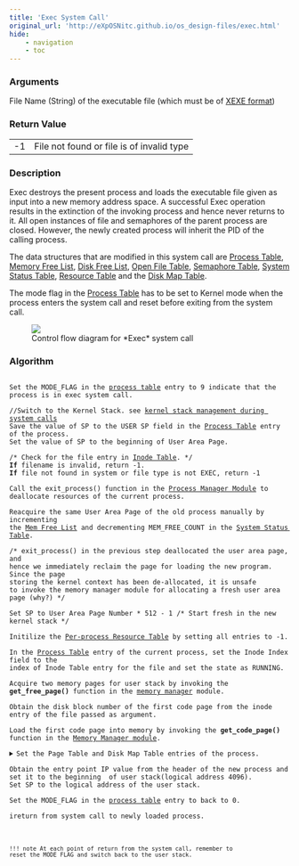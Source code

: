 ```yaml
---
title: 'Exec System Call'
original_url: 'http://eXpOSNitc.github.io/os_design-files/exec.html'
hide: 
    - navigation
    - toc
---
```


### Arguments
File Name (String) of the executable file (which must be of [XEXE format](../abi.md#xexe))


### Return Value

|  |  |
| --- | --- |
| -1 | File not found or file is of invalid type |


### Description
Exec destroys the present process and loads the executable file given as input into a new memory address space. A successful Exec operation results in the extinction of the invoking process and hence never returns to it. All open instances of file and semaphores of the parent process are closed. However, the newly created process will inherit the PID of the calling process.

The data structures that are modified in this system call are [Process Table](process-table.md), [Memory Free List](mem-ds.md#mem_free_list), [Disk Free List](disk-ds.md#disk-free-list), [Open File Table](mem-ds.md#file_table), [Semaphore Table](mem-ds.md#sem_table), [System Status Table](mem-ds.md#ss_table), [Resource Table](process-table.md#per-process-resource-table) and the [Disk Map Table](process-table.md#per-process-disk-map-table).

The mode flag in the [Process Table](process-table.md) has to be set to Kernel mode when the process enters the system call and reset before exiting from the system call.


  
<figure>
    <img src="../../assets/img/roadmap/exec3.png">
    <figcaption>Control flow diagram for *Exec* system call</figcaption>
</figure>
 
  

### Algorithm
<pre><code>
Set the MODE_FLAG in the <a href="../../os-design/process-table/">process table</a> entry to 9 indicate that the process is in exec system call.

//Switch to the Kernel Stack. see <a href="../../os-design/stack-smcall/">kernel stack management during system calls</a>
Save the value of SP to the USER SP field in the <a href="../../os-design/process-table/">Process Table</a> entry of the process.
Set the value of SP to the beginning of User Area Page.

/* Check for the file entry in <a href="../../os-design/disk-ds/#inode-table" target="_blank">Inode Table</a>. */
<b>If</b> filename is invalid, return -1.
<b>If</b> file not found in system or file type is not EXEC, return -1 

Call the exit_process() function in the <a href="../../modules/module-01/">Process Manager Module</a> to deallocate resources of the current process.

Reacquire the same User Area Page of the old process manually by incrementing 
the <a href="../../os-design/mem-ds/#memory-free-list">Mem Free List</a> and decrementing MEM_FREE_COUNT in the <a href="../../os-design/mem-ds/#system-status-table">System Status Table</a>.

/* exit_process() in the previous step deallocated the user area page, and 
hence we immediately reclaim the page for loading the new program.  Since the page
storing the kernel context has been de-allocated, it is unsafe  
to invoke the memory manager module for allocating a fresh user area page (why?) */

Set SP to User Area Page Number * 512 - 1 /* Start fresh in the new kernel stack */

Initilize the <a href="../../os-design/process-table/#per-process-resource-table">Per-process Resource Table</a> by setting all entries to -1.	

In the <a href="../../os-design/process-table/">Process Table</a> entry of the current process, set the Inode Index field to the 
index of Inode Table entry for the file and set the state as RUNNING.

Acquire two memory pages for user stack by invoking the <b>get_free_page()</b> function in the <a href="../../modules/module-02/">memory manager</a> module.

Obtain the disk block number of the first code page from the inode entry of the file passed as argument.

Load the first code page into memory by invoking the <b>get_code_page()</b> function in the <a href="../../modules/module-02/">Memory Manager module</a>.
	
<details class="code-accordion"><summary>Set the Page Table and Disk Map Table entries of the process.</summary>
                Set the Page Table entries for library. Set the valid bit to 1 and write bit to 0.
                /* Since the ExpL compler uses the library for even basic operations like read/write, 
                the library flag is ignored, and we link the library to all loaded programs */

                Invalidate the page table entries for heap. &nbsp;&nbsp; 
                /* Memory will be allocated when page fault occurs */

                Set the page table entry for the first code page to the 
                page loaded eariler. Set it's valid bit to 1 and write bit to 0.
		        Other code pages are set to invalid and unreferenced.

                Set the page table entry for the stack page to the 
                pages found earlier. Set the valid bit and write bit to 1.

                Set the code pages in the <a href="../../os-design/process-table/#per-process-disk-map-table">Disk Map Table</a> to the Block numbers by refering 
                to the <a href="../../os-design/disk-ds/#inode-table" target="_blank">Inode Table</a>. Other fields are set to -1.
</details>
Obtain the entry point IP value from the header of the new process and set it to the beginning  of user stack(logical address 4096).
Set SP to the logical address of the user stack.

Set the MODE_FLAG in the <a href="../../os-design/process-table/">process table</a> entry to back to 0.

ireturn from system call to newly loaded process.
<code></pre>

!!! note
    At each point of return from the system call, remember to reset the MODE FLAG and switch back to the user stack.

